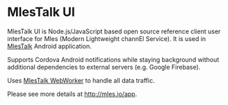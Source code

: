 # MlesTalk UI

MlesTalk UI is Node.js/JavaScript based open source reference client user interface for Mles (Modern Lightweight channEl Service). It is used in [MlesTalk](https://play.google.com/store/apps/details?id=io.mles.mlestalk) Android application.

Supports Cordova Android notifications while staying background without additional dependencies to external servers (e.g. Google Firebase).

Uses [MlesTalk WebWorker](https://github.com/jq-rs/mles-webworker) to handle all data traffic.

Please see more details at http://mles.io/app.

